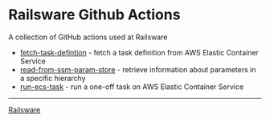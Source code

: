 # Railsware Github Actions

A collection of GitHub actions used at Railsware

- [fetch-task-defintion](/fetch-task-definition/README.md) - fetch a task definition from AWS Elastic Container Service
- [read-from-ssm-param-store](/read-from-ssm-param-store/README.md) - retrieve information about parameters in a specific hierarchy
- [run-ecs-task](/run-ecs-task/README.md) - run a one-off task on AWS Elastic Container Service

---

[Railsware](https://railsware.com)
